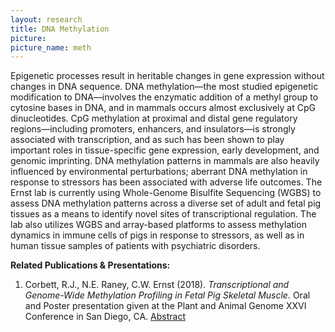 ```yaml
---
layout: research
title: DNA Methylation 
picture:
picture_name: meth 
---
```


Epigenetic processes result in heritable changes in gene expression without changes in DNA sequence. DNA methylation—the most studied epigenetic modification to DNA—involves the enzymatic addition of a methyl group to cytosine bases in DNA, and in mammals occurs almost exclusively at CpG dinucleotides. CpG methylation at proximal and distal gene regulatory regions—including promoters, enhancers, and insulators—is strongly associated with transcription, and as such has been shown to play important roles in tissue-specific gene expression, early development, and genomic imprinting. DNA methylation patterns in mammals are also heavily influenced by environmental perturbations; aberrant DNA methylation in response to stressors has been associated with adverse life outcomes. The Ernst lab is currently using Whole-Genome Bisulfite Sequencing (WGBS) to assess DNA methylation patterns across a diverse set of adult and fetal pig tissues as a means to identify novel sites of transcriptional regulation. The lab also utilizes WGBS and array-based platforms to assess methylation dynamics in immune cells of pigs in response to stressors, as well as in human tissue samples of patients with psychiatric disorders. 

__Related Publications & Presentations:__
1. Corbett, R.J., N.E. Raney, C.W. Ernst (2018). *Transcriptional and Genome-Wide Methylation Profiling in Fetal Pig Skeletal Muscle.* Oral and Poster presentation given at the Plant and Animal Genome XXVI Conference in San Diego, CA. [Abstract](https://pag.confex.com/pag/xxvi/meetingapp.cgi/Paper/28250)
